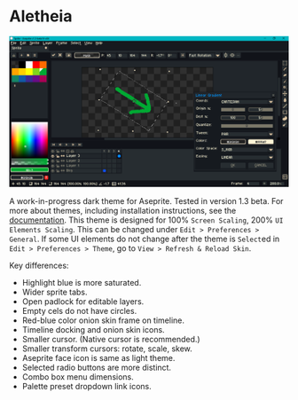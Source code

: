 # Aletheia

![Screen Capture](screenCap.png)

A work-in-progress dark theme for Aseprite. Tested in version 1.3 beta. For more about themes, including installation instructions, see the [documentation](https://www.aseprite.org/docs/extensions/themes/). This theme is designed for 100% `Screen Scaling`, 200% `UI Elements Scaling`. This can be changed under `Edit > Preferences > General`. If some UI elements do not change after the theme is `Select`ed in `Edit > Preferences > Theme`, go to `View > Refresh & Reload Skin`.

Key differences:
- Highlight blue is more saturated.
- Wider sprite tabs.
- Open padlock for editable layers.
- Empty cels do not have circles.
- Red-blue color onion skin frame on timeline.
- Timeline docking and onion skin icons.
- Smaller cursor. (Native cursor is recommended.)
- Smaller transform cursors: rotate, scale, skew.
- Aseprite face icon is same as light theme.
- Selected radio buttons are more distinct.
- Combo box menu dimensions.
- Palette preset dropdown link icons.
